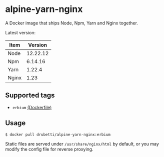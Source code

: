 # alpine-yarn-nginx

A Docker image that ships Node, Npm, Yarn and Nginx together.

Latest version:

| Item  | Version  |
|-------|----------|
| Node  | 12.22.12 |
| Npm   | 6.14.16  |
| Yarn  | 1.22.4   |
| Nginx | 1.23     | 

## Supported tags
* `erbium` [(Dockerfile)](https://github.com/drubetti/alpine-yarn-nginx/blob/erbium/Dockerfile)

## Usage

`$ docker pull drubetti/alpine-yarn-nginx:erbium`

Static files are served under `/usr/share/nginx/html` by default, or you may modify the config file for reverse proxying.
